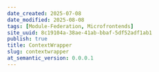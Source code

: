 ```yaml
---
date_created: 2025-07-08
date_modified: 2025-08-08
tags: [Module-Federation, Microfrontends]
site_uuid: 8c19104a-38ae-41ab-bbaf-5df52adf1ab1
publish: true
title: ContextWrapper
slug: contextwrapper
at_semantic_version: 0.0.0.1
---
```

